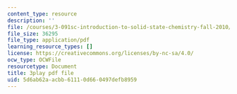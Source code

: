 ```yaml
---
content_type: resource
description: ''
file: /courses/3-091sc-introduction-to-solid-state-chemistry-fall-2010/5d6ab62aacbb61110d660497defb8959_FwIKZIWJfg8.pdf
file_size: 36295
file_type: application/pdf
learning_resource_types: []
license: https://creativecommons.org/licenses/by-nc-sa/4.0/
ocw_type: OCWFile
resourcetype: Document
title: 3play pdf file
uid: 5d6ab62a-acbb-6111-0d66-0497defb8959
---
```

